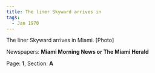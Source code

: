 ```yaml
---  
title: The liner Skyward arrives in  
tags:  
  - Jan 1970  
---  
```

  
The liner Skyward arrives in Miami. [Photo]  
  
Newspapers: **Miami Morning News or The Miami Herald**  
  
Page: **1**, Section: **A** 
